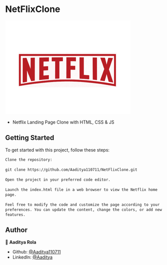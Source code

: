 # NetFlixClone

<img src="./images/netflix_logo.png"/>

- Netflix Landing Page Clone with HTML, CSS & JS

## Getting Started

To get started with this project, follow these steps:

    Clone the repository:

    git clone https://github.com/Aaditya110711/NetFlixClone.git

    Open the project in your preferred code editor.

    Launch the index.html file in a web browser to view the Netflix home page.

    Feel free to modify the code and customize the page according to your preferences. You can update the content, change the colors, or add new features.

## Author

👤 **Aaditya Rola**

- Github: [@Aaditya110711](https://github.com/Aaditya110711/)
- LinkedIn: [@Aaditya](https://in.linkedin.com/in/aaditya-rola-a21929227)